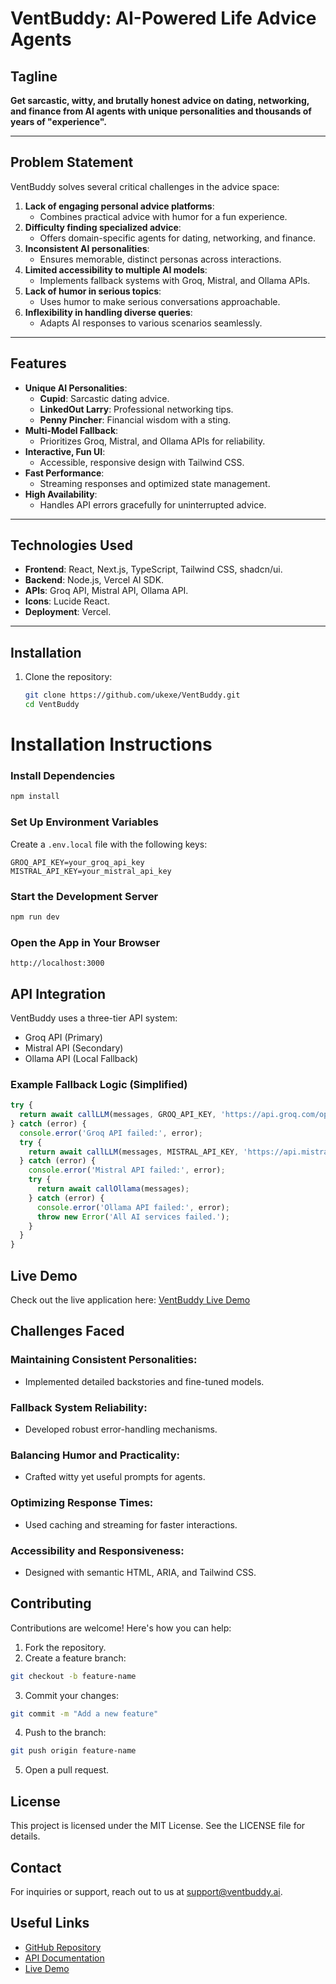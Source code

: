 # VentBuddy: AI-Powered Life Advice Agents

## Tagline
**Get sarcastic, witty, and brutally honest advice on dating, networking, and finance from AI agents with unique personalities and thousands of years of "experience".**

---

## Problem Statement
VentBuddy solves several critical challenges in the advice space:
1. **Lack of engaging personal advice platforms**:
   - Combines practical advice with humor for a fun experience.
2. **Difficulty finding specialized advice**:
   - Offers domain-specific agents for dating, networking, and finance.
3. **Inconsistent AI personalities**:
   - Ensures memorable, distinct personas across interactions.
4. **Limited accessibility to multiple AI models**:
   - Implements fallback systems with Groq, Mistral, and Ollama APIs.
5. **Lack of humor in serious topics**:
   - Uses humor to make serious conversations approachable.
6. **Inflexibility in handling diverse queries**:
   - Adapts AI responses to various scenarios seamlessly.

---

## Features
- **Unique AI Personalities**:
  - **Cupid**: Sarcastic dating advice.
  - **LinkedOut Larry**: Professional networking tips.
  - **Penny Pincher**: Financial wisdom with a sting.
- **Multi-Model Fallback**:
  - Prioritizes Groq, Mistral, and Ollama APIs for reliability.
- **Interactive, Fun UI**:
  - Accessible, responsive design with Tailwind CSS.
- **Fast Performance**:
  - Streaming responses and optimized state management.
- **High Availability**:
  - Handles API errors gracefully for uninterrupted advice.

---

## Technologies Used
- **Frontend**: React, Next.js, TypeScript, Tailwind CSS, shadcn/ui.
- **Backend**: Node.js, Vercel AI SDK.
- **APIs**: Groq API, Mistral API, Ollama API.
- **Icons**: Lucide React.
- **Deployment**: Vercel.

---

## Installation

1. Clone the repository:
   ```bash
   git clone https://github.com/ukexe/VentBuddy.git
   cd VentBuddy

# Installation Instructions

### Install Dependencies
```bash
npm install
```

### Set Up Environment Variables
Create a `.env.local` file with the following keys:
```plaintext
GROQ_API_KEY=your_groq_api_key
MISTRAL_API_KEY=your_mistral_api_key
```

### Start the Development Server
```bash
npm run dev
```

### Open the App in Your Browser
```arduino
http://localhost:3000
```

## API Integration

VentBuddy uses a three-tier API system:
- Groq API (Primary)
- Mistral API (Secondary)
- Ollama API (Local Fallback)

### Example Fallback Logic (Simplified)
```javascript
try {
  return await callLLM(messages, GROQ_API_KEY, 'https://api.groq.com/openai/v1/chat/completions');
} catch (error) {
  console.error('Groq API failed:', error);
  try {
    return await callLLM(messages, MISTRAL_API_KEY, 'https://api.mistral.ai/v1/chat/completions');
  } catch (error) {
    console.error('Mistral API failed:', error);
    try {
      return await callOllama(messages);
    } catch (error) {
      console.error('Ollama API failed:', error);
      throw new Error('All AI services failed.');
    }
  }
}
```

## Live Demo
Check out the live application here: [VentBuddy Live Demo](#)

## Challenges Faced

### Maintaining Consistent Personalities:
- Implemented detailed backstories and fine-tuned models.

### Fallback System Reliability:
- Developed robust error-handling mechanisms.

### Balancing Humor and Practicality:
- Crafted witty yet useful prompts for agents.

### Optimizing Response Times:
- Used caching and streaming for faster interactions.

### Accessibility and Responsiveness:
- Designed with semantic HTML, ARIA, and Tailwind CSS.

## Contributing

Contributions are welcome! Here's how you can help:

1. Fork the repository.
2. Create a feature branch:
```bash
git checkout -b feature-name
```
3. Commit your changes:
```bash
git commit -m "Add a new feature"
```
4. Push to the branch:
```bash
git push origin feature-name
```
5. Open a pull request.

## License
This project is licensed under the MIT License. See the LICENSE file for details.

## Contact
For inquiries or support, reach out to us at support@ventbuddy.ai.

## Useful Links
- [GitHub Repository](#)
- [API Documentation](#)
- [Live Demo](#)
